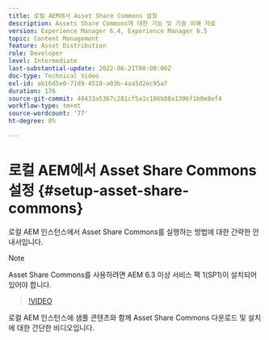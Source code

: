 ```yaml
---
title: 로컬 AEM에서 Asset Share Commons 설정
description: Assets Share Commons에 대한 기능 및 기술 이해 자료
version: Experience Manager 6.4, Experience Manager 6.5
topic: Content Management
feature: Asset Distribution
role: Developer
level: Intermediate
last-substantial-update: 2022-06-21T00:00:00Z
doc-type: Technical Video
exl-id: ab16d5e0-71d9-4518-a03b-4aa5d2ec95a7
duration: 176
source-git-commit: 48433a5367c281cf5a1c106b08a1306f1b0e8ef4
workflow-type: tm+mt
source-wordcount: '77'
ht-degree: 0%

---
```


# 로컬 AEM에서 Asset Share Commons 설정 {#setup-asset-share-commons}

로컬 AEM 인스턴스에서 Asset Share Commons를 실행하는 방법에 대한 간략한 안내서입니다.

>[!NOTE]
>
>Asset Share Commons를 사용하려면 AEM 6.3 이상 서비스 팩 1(SP1)이 설치되어 있어야 합니다.

>[!VIDEO](https://video.tv.adobe.com/v/20499?quality=12&learn=on)

로컬 AEM 인스턴스에 샘플 콘텐츠와 함께 Asset Share Commons 다운로드 및 설치에 대한 간단한 비디오입니다.
